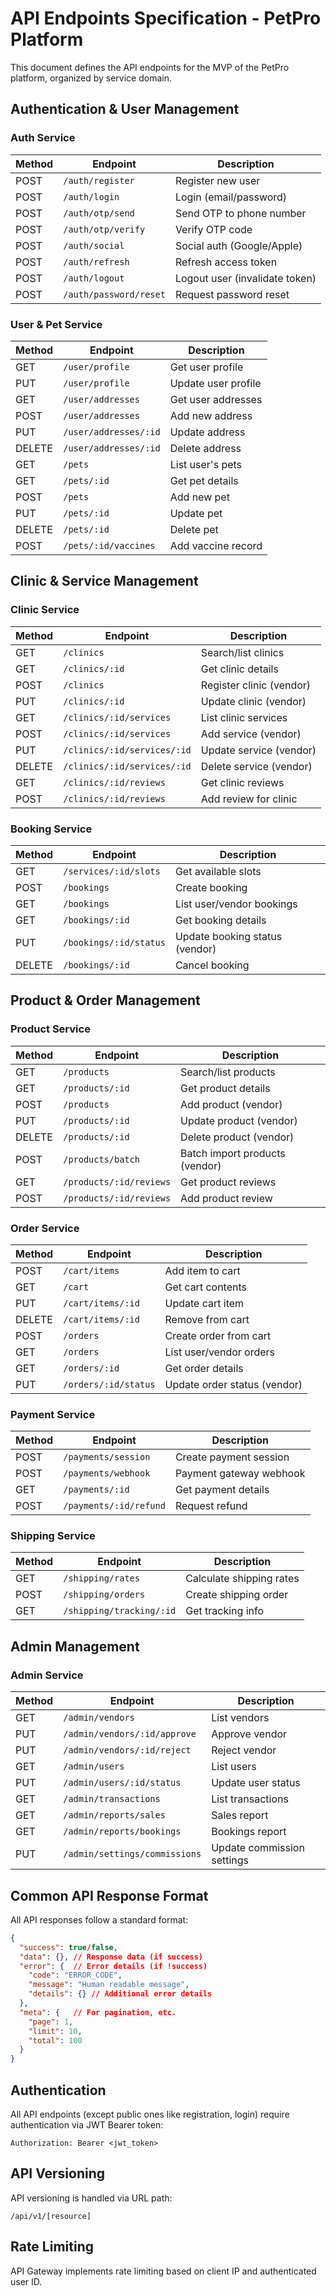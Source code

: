 # API Endpoints Specification - PetPro Platform

This document defines the API endpoints for the MVP of the PetPro platform, organized by service domain.

## Authentication & User Management

### Auth Service

| Method | Endpoint | Description |
|--------|----------|-------------|
| POST | `/auth/register` | Register new user |
| POST | `/auth/login` | Login (email/password) |
| POST | `/auth/otp/send` | Send OTP to phone number |
| POST | `/auth/otp/verify` | Verify OTP code |
| POST | `/auth/social` | Social auth (Google/Apple) |
| POST | `/auth/refresh` | Refresh access token |
| POST | `/auth/logout` | Logout user (invalidate token) |
| POST | `/auth/password/reset` | Request password reset |

### User & Pet Service

| Method | Endpoint | Description |
|--------|----------|-------------|
| GET | `/user/profile` | Get user profile |
| PUT | `/user/profile` | Update user profile |
| GET | `/user/addresses` | Get user addresses |
| POST | `/user/addresses` | Add new address |
| PUT | `/user/addresses/:id` | Update address |
| DELETE | `/user/addresses/:id` | Delete address |
| GET | `/pets` | List user's pets |
| GET | `/pets/:id` | Get pet details |
| POST | `/pets` | Add new pet |
| PUT | `/pets/:id` | Update pet |
| DELETE | `/pets/:id` | Delete pet |
| POST | `/pets/:id/vaccines` | Add vaccine record |

## Clinic & Service Management

### Clinic Service

| Method | Endpoint | Description |
|--------|----------|-------------|
| GET | `/clinics` | Search/list clinics |
| GET | `/clinics/:id` | Get clinic details |
| POST | `/clinics` | Register clinic (vendor) |
| PUT | `/clinics/:id` | Update clinic (vendor) |
| GET | `/clinics/:id/services` | List clinic services |
| POST | `/clinics/:id/services` | Add service (vendor) |
| PUT | `/clinics/:id/services/:id` | Update service (vendor) |
| DELETE | `/clinics/:id/services/:id` | Delete service (vendor) |
| GET | `/clinics/:id/reviews` | Get clinic reviews |
| POST | `/clinics/:id/reviews` | Add review for clinic |

### Booking Service

| Method | Endpoint | Description |
|--------|----------|-------------|
| GET | `/services/:id/slots` | Get available slots |
| POST | `/bookings` | Create booking |
| GET | `/bookings` | List user/vendor bookings |
| GET | `/bookings/:id` | Get booking details |
| PUT | `/bookings/:id/status` | Update booking status (vendor) |
| DELETE | `/bookings/:id` | Cancel booking |

## Product & Order Management

### Product Service

| Method | Endpoint | Description |
|--------|----------|-------------|
| GET | `/products` | Search/list products |
| GET | `/products/:id` | Get product details |
| POST | `/products` | Add product (vendor) |
| PUT | `/products/:id` | Update product (vendor) |
| DELETE | `/products/:id` | Delete product (vendor) |
| POST | `/products/batch` | Batch import products (vendor) |
| GET | `/products/:id/reviews` | Get product reviews |
| POST | `/products/:id/reviews` | Add product review |

### Order Service

| Method | Endpoint | Description |
|--------|----------|-------------|
| POST | `/cart/items` | Add item to cart |
| GET | `/cart` | Get cart contents |
| PUT | `/cart/items/:id` | Update cart item |
| DELETE | `/cart/items/:id` | Remove from cart |
| POST | `/orders` | Create order from cart |
| GET | `/orders` | List user/vendor orders |
| GET | `/orders/:id` | Get order details |
| PUT | `/orders/:id/status` | Update order status (vendor) |

### Payment Service

| Method | Endpoint | Description |
|--------|----------|-------------|
| POST | `/payments/session` | Create payment session |
| POST | `/payments/webhook` | Payment gateway webhook |
| GET | `/payments/:id` | Get payment details |
| POST | `/payments/:id/refund` | Request refund |

### Shipping Service

| Method | Endpoint | Description |
|--------|----------|-------------|
| GET | `/shipping/rates` | Calculate shipping rates |
| POST | `/shipping/orders` | Create shipping order |
| GET | `/shipping/tracking/:id` | Get tracking info |

## Admin Management

### Admin Service

| Method | Endpoint | Description |
|--------|----------|-------------|
| GET | `/admin/vendors` | List vendors |
| PUT | `/admin/vendors/:id/approve` | Approve vendor |
| PUT | `/admin/vendors/:id/reject` | Reject vendor |
| GET | `/admin/users` | List users |
| PUT | `/admin/users/:id/status` | Update user status |
| GET | `/admin/transactions` | List transactions |
| GET | `/admin/reports/sales` | Sales report |
| GET | `/admin/reports/bookings` | Bookings report |
| PUT | `/admin/settings/commissions` | Update commission settings |

## Common API Response Format

All API responses follow a standard format:

```json
{
  "success": true/false,
  "data": {}, // Response data (if success)
  "error": {  // Error details (if !success)
    "code": "ERROR_CODE",
    "message": "Human readable message",
    "details": {} // Additional error details
  },
  "meta": {   // For pagination, etc.
    "page": 1,
    "limit": 10,
    "total": 100
  }
}
```

## Authentication

All API endpoints (except public ones like registration, login) require authentication via JWT Bearer token:

```
Authorization: Bearer <jwt_token>
```

## API Versioning

API versioning is handled via URL path:

```
/api/v1/[resource]
```

## Rate Limiting

API Gateway implements rate limiting based on client IP and authenticated user ID.
